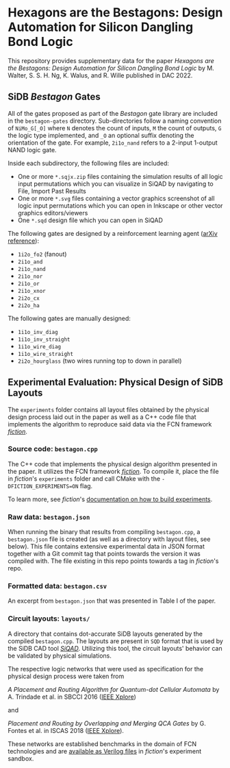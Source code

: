 # Hexagons are the Bestagons: Design Automation for Silicon Dangling Bond Logic

This repository provides supplementary data for the paper *Hexagons are the Bestagons: Design Automation for Silicon
Dangling Bond Logic* by M. Walter, S. S. H. Ng, K. Walus, and R. Wille published in DAC 2022.

## SiDB *Bestagon* Gates

All of the gates proposed as part of the *Bestagon* gate library are included in the `bestagon-gates` directory. Sub-directories follow a naming convention of `NiMo_G[_O]` where `N` denotes the count of inputs, `M` the count of outputs, `G` the logic type implemented, and `_O` an optional suffix denoting the orientation of the gate. For example, `2i1o_nand` refers to a 2-input 1-output NAND logic gate.

Inside each subdirectory, the following files are included:
* One or more `*.sqjx.zip` files containing the simulation results of all logic input permutations which you can visualize in SiQAD by navigating to File, Import Past Results
* One or more `*.svg` files containing a vector graphics screenshot of all logic input permutations which you can open in Inkscape or other vector graphics editors/viewers
* One `*.sqd` design file which you can open in SiQAD

The following gates are designed by a reinforcement learning agent ([arXiv reference](https://arxiv.org/abs/2204.06288)):
* `1i2o_fo2` (fanout)
* `2i1o_and`
* `2i1o_nand`
* `2i1o_nor`
* `2i1o_or`
* `2i1o_xnor`
* `2i2o_cx`
* `2i2o_ha`

The following gates are manually designed:
* `1i1o_inv_diag`
* `1i1o_inv_straight`
* `1i1o_wire_diag`
* `1i1o_wire_straight`
* `2i2o_hourglass` (two wires running top to down in parallel)

## Experimental Evaluation: Physical Design of SiDB Layouts

The `experiments` folder contains all layout files obtained by the physical design process laid out in the paper as well
as a C++ code file that implements the algorithm to reproduce said data via the FCN framework
[*fiction*](https://github.com/marcelwa/fiction).

### Source code: `bestagon.cpp`

The C++ code that implements the physical design algorithm presented in the paper. It utilizes the FCN framework
[*fiction*](https://github.com/marcelwa/fiction). To compile it, place the file in *fiction*'s `experiments`
folder and call CMake with the `-DFICTION_EXPERIMENTS=ON` flag.

To learn more, see *fiction*'s
[documentation on how to build experiments](https://fiction.readthedocs.io/en/latest/getting_started.html#building-experiments).

### Raw data: `bestagon.json`

When running the binary that results from compiling `bestagon.cpp`, a `bestagon.json` file is created (as well as a
directory with layout files, see below). This file contains extensive experimental data in JSON format together with a
Git commit tag that points towards the version it was compiled with. The file existing in this repo points towards a tag
in *fiction*'s repo.

### Formatted data: `bestagon.csv`

An excerpt from `bestagon.json` that was presented in Table I of the paper.

### Circuit layouts: `layouts/`

A directory that contains dot-accurate SiDB layouts generated by the compiled `bestagon.cpp`. The layouts are present
in `SQD` format that is used by the SiDB CAD tool [*SiQAD*](https://github.com/siqad/siqad). Utilizing this tool, the
circuit layouts' behavior can be validated by physical simulations.

The respective logic networks that were used as specification for the physical design process were taken from

*A Placement and Routing Algorithm for Quantum-dot Cellular Automata* by A. Trindade et al. in SBCCI
2016 ([IEEE Xplore](https://ieeexplore.ieee.org/abstract/document/7724048))

and

*Placement and Routing by Overlapping and Merging QCA Gates* by G. Fontes et al. in ISCAS
2018 ([IEEE Xplore](https://ieeexplore.ieee.org/document/8351001)).

These networks are established benchmarks in the domain of FCN technologies and
are [available as Verilog files](https://github.com/marcelwa/fiction/tree/main/benchmarks) in
*fiction*'s experiment sandbox.
